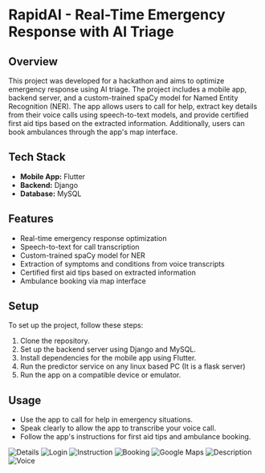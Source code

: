 # RapidAI - Real-Time Emergency Response with AI Triage

## Overview
This project was developed for a hackathon and aims to optimize emergency response using AI triage. The project includes a mobile app, backend server, and a custom-trained spaCy model for Named Entity Recognition (NER). The app allows users to call for help, extract key details from their voice calls using speech-to-text models, and provide certified first aid tips based on the extracted information. Additionally, users can book ambulances through the app's map interface.

## Tech Stack
- **Mobile App:** Flutter
- **Backend:** Django
- **Database:** MySQL

## Features
- Real-time emergency response optimization
- Speech-to-text for call transcription
- Custom-trained spaCy model for NER
- Extraction of symptoms and conditions from voice transcripts
- Certified first aid tips based on extracted information
- Ambulance booking via map interface

## Setup
To set up the project, follow these steps:
1. Clone the repository.
2. Set up the backend server using Django and MySQL.
3. Install dependencies for the mobile app using Flutter.
4. Run the predictor service on any linux based PC (It is a flask server)
5. Run the app on a compatible device or emulator.

## Usage
- Use the app to call for help in emergency situations.
- Speak clearly to allow the app to transcribe your voice call.
- Follow the app's instructions for first aid tips and ambulance booking.


![Details](Images/details.png)
![Login](Images/login.png)
![Instruction](Images/instruction.png)
![Booking](Images/booking.png)
![Google Maps](Images/map.png)
![Description](Images/desc_voice.ng)
![Voice](Images/voice.png)
